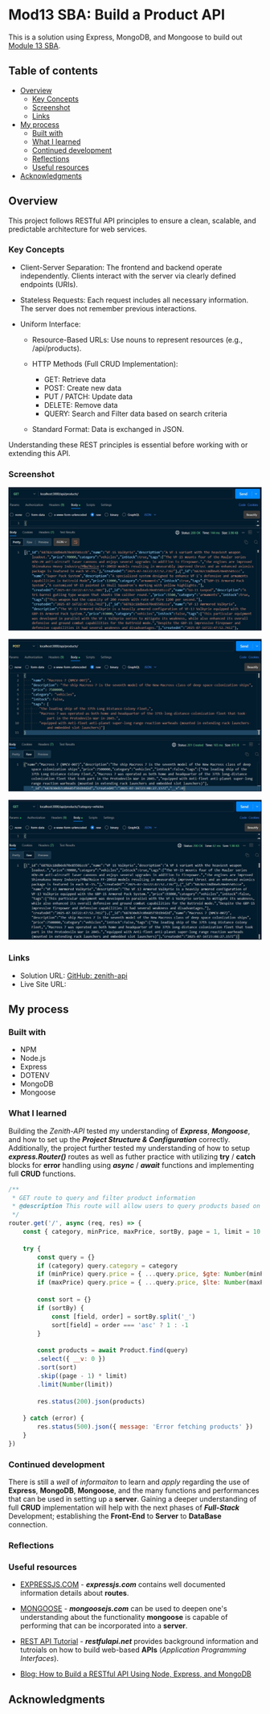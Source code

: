 # Mod13 SBA: Build a Product API

This is a solution using Express, MongoDB, and Mongoose to build out [Module 13 SBA](https://ps-lms.vercel.app/curriculum/se/319/sba).  

## Table of contents

- [Overview](#overview)
  - [Key Concepts](#key-concepts)
  - [Screenshot](#screenshot)
  - [Links](#links)
- [My process](#my-process)
  - [Built with](#built-with)
  - [What I learned](#what-i-learned)
  - [Continued development](#continued-development)
  - [Reflections](#reflections)
  - [Useful resources](#useful-resources)
- [Acknowledgments](#acknowledgments)

## Overview

This project follows RESTful API principles to ensure a clean, scalable, and predictable architecture for web services.

### Key Concepts
- Client-Server Separation: The frontend and backend operate independently. Clients interact with the server via clearly defined endpoints (URIs).

- Stateless Requests: Each request includes all necessary information. The server does not remember previous interactions.

- Uniform Interface:
    - Resource-Based URLs: Use nouns to represent resources (e.g., /api/products).

    - HTTP Methods (Full CRUD Implementation):
        - GET: Retrieve data
        - POST: Create new data
        - PUT / PATCH: Update data
        - DELETE: Remove data
        - QUERY: Search and Filter data based on search criteria

    - Standard Format: Data is exchanged in JSON.

Understanding these REST principles is essential before working with or extending this API.

### Screenshot

![](./assets/images/Mod13_Solution_GET_Ex.jpg)

![](./assets/images/Mod13_Solution_POST_Ex.jpg)

![](./assets/images/Mod13_Solution_Query_Ex.jpg)

### Links

- Solution URL: [GitHub: zenith-api](https://github.com/DblRH600/zenith-api?tab=readme-ov-file#screenshot)
- Live Site URL: []()

## My process

### Built with

- NPM
- Node.js
- Express
- DOTENV
- MongoDB
- Mongoose

### What I learned

Building the *Zenith-API* tested my understanding of ***Express***, ***Mongoose***, and how to set up the ***Project Structure & Configuration*** correctly. Additionally, the project further tested my understanding of how to setup ***express.Router()*** routes as well as futher practice with utilizing **try** / **catch** blocks for **error** handling using ***async*** / ***await*** functions and implementing full **CRUD** functions.


```js routes/products.js
/**
 * GET route to query and filter product information
 * @description This route will allow users to query products based on the various schema fields
 */
router.get('/', async (req, res) => {
    const { category, minPrice, maxPrice, sortBy, page = 1, limit = 10 } = req.query

    try {
        const query = {}
        if (category) query.category = category
        if (minPrice) query.price = { ...query.price, $gte: Number(minPrice) }
        if (maxPrice) query.price = { ...query.price, $lte: Number(maxPrice) }

        const sort = {}
        if (sortBy) {
            const [field, order] = sortBy.split('_')
            sort[field] = order === 'asc' ? 1 : -1
        }

        const products = await Product.find(query)
        .select({ __v: 0 })
        .sort(sort)
        .skip((page - 1) * limit)
        .limit(Number(limit))

        res.status(200).json(products)

    } catch (error) {
        res.status(500).json({ message: 'Error fetching products' })
    }
})
```

### Continued development

There is still a *well* of *informaiton* to learn and *apply* regarding the use of **Express**, **MongoDB**, **Mongoose**, and the many functions and performances that can be used in setting up a **server**. Gaining a deeper understanding of full **CRUD** implementation will help with the next phases of ***Full-Stack*** Development; establishing the **Front-End** to **Server** to **DataBase** connection.

### Reflections

### Useful resources

- [EXPRESSJS.COM](https://expressjs.com/en/5x/api.html#res.sendFile) - ***expressjs.com*** contains well documented information details about **routes**.

- [MONGOOSE](https://mongoosejs.com/docs/index.html) - ***mongoosejs.com*** can be used to deepen one's understanding about the functionality **mongoose** is capable of performing that can be incorporated into a **server**.

- [REST API Tutorial](https://restfulapi.net/) - ***restfulapi.net*** provides background information and tutroials on how to build web-based **APIs** (*Application Programming Interfaces*).

- [Blog: How to Build a RESTful API Using Node, Express, and MongoDB](https://www.freecodecamp.org/news/build-a-restful-api-using-node-express-and-mongodb/)

## Acknowledgments
